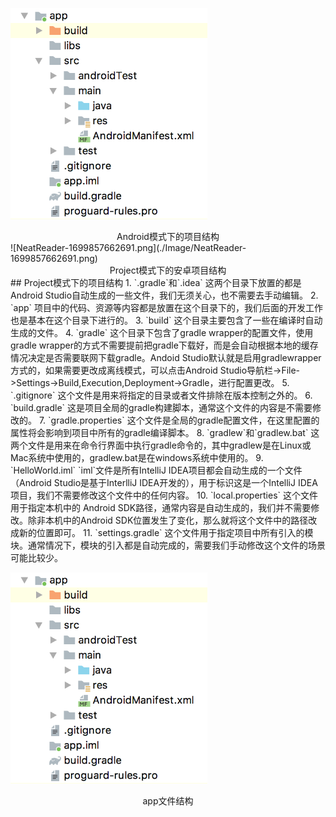 ![NeatReader-1699864814669](Image/NeatReader-1699864814669.png)

<center> Android模式下的项目结构 </center>
![NeatReader-1699857662691.png](./Image/NeatReader-1699857662691.png)

<center>Project模式下的安卓项目结构</center>
## Project模式下的项目结构
1.  `.gradle`和`.idea`
    这两个目录下放置的都是Android Studio自动生成的一些文件，我们无须关心，也不需要去手动编辑。
2.  `app`
  项目中的代码、资源等内容都是放置在这个目录下的，我们后面的开发工作也是基本在这个目录下进行的。
3.  `build`
  这个目录主要包含了一些在编译时自动生成的文件。
4.  `gradle`
  这个目录下包含了gradle wrapper的配置文件，使用gradle wrapper的方式不需要提前把gradle下载好，而是会自动根据本地的缓存情况决定是否需要联网下载gradle。Andoid Studio默认就是启用gradlewrapper方式的，如果需要更改成离线模式，可以点击Android Studio导航栏->File->Settings->Build,Execution,Deployment->Gradle，进行配置更改。
5.  `.gitignore`
  这个文件是用来将指定的目录或者文件排除在版本控制之外的。
6.  `build.gradle`
  这是项目全局的gradle构建脚本，通常这个文件的内容是不需要修改的。
7.  `gradle.properties`
  这个文件是全局的gradle配置文件，在这里配置的属性将会影响到项目中所有的gradle编译脚本。
8.  `gradlew`和`gradlew.bat`
  这两个文件是用来在命令行界面中执行gradle命令的，其中gradlew是在Linux或Mac系统中使用的，gradlew.bat是在windows系统中使用的。
9.  `HelloWorld.iml`
  `iml`文件是所有IntelliJ IDEA项目都会自动生成的一个文件（Android Studio是基于InterlliJ IDEA开发的），用于标识这是一个IntelliJ IDEA项目，我们不需要修改这个文件中的任何内容。
10.  `local.properties`
     这个文件用于指定本机中的 Android SDK路径，通常内容是自动生成的，我们并不需要修改。除非本机中的Android SDK位置发生了变化，那么就将这个文件中的路径改成新的位置即可。
11.  `settings.gradle`
     这个文件用于指定项目中所有引入的模块。通常情况下，模块的引入都是自动完成的，需要我们手动修改这个文件的场景可能比较少。

![NeatReader-1699864814669](Image/NeatReader-1699864814669.png)

<center>app文件结构</center>



